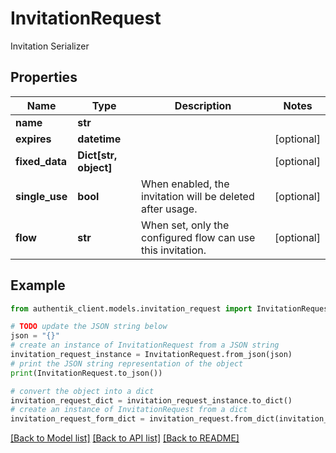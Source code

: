 # InvitationRequest

Invitation Serializer

## Properties

Name | Type | Description | Notes
------------ | ------------- | ------------- | -------------
**name** | **str** |  | 
**expires** | **datetime** |  | [optional] 
**fixed_data** | **Dict[str, object]** |  | [optional] 
**single_use** | **bool** | When enabled, the invitation will be deleted after usage. | [optional] 
**flow** | **str** | When set, only the configured flow can use this invitation. | [optional] 

## Example

```python
from authentik_client.models.invitation_request import InvitationRequest

# TODO update the JSON string below
json = "{}"
# create an instance of InvitationRequest from a JSON string
invitation_request_instance = InvitationRequest.from_json(json)
# print the JSON string representation of the object
print(InvitationRequest.to_json())

# convert the object into a dict
invitation_request_dict = invitation_request_instance.to_dict()
# create an instance of InvitationRequest from a dict
invitation_request_form_dict = invitation_request.from_dict(invitation_request_dict)
```
[[Back to Model list]](../README.md#documentation-for-models) [[Back to API list]](../README.md#documentation-for-api-endpoints) [[Back to README]](../README.md)


